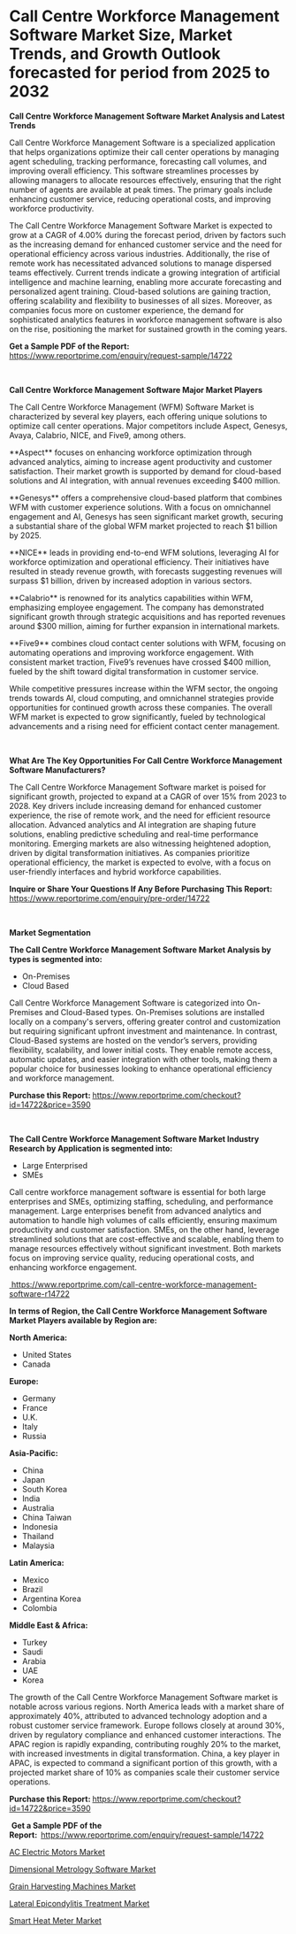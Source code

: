 <p><h1>Call Centre Workforce Management Software Market Size, Market Trends, and Growth Outlook forecasted for period from 2025 to 2032</h1></p><p><strong>Call Centre Workforce Management Software Market Analysis and Latest Trends</strong></p>
<p><p>Call Centre Workforce Management Software is a specialized application that helps organizations optimize their call center operations by managing agent scheduling, tracking performance, forecasting call volumes, and improving overall efficiency. This software streamlines processes by allowing managers to allocate resources effectively, ensuring that the right number of agents are available at peak times. The primary goals include enhancing customer service, reducing operational costs, and improving workforce productivity.</p><p>The Call Centre Workforce Management Software Market is expected to grow at a CAGR of 4.00% during the forecast period, driven by factors such as the increasing demand for enhanced customer service and the need for operational efficiency across various industries. Additionally, the rise of remote work has necessitated advanced solutions to manage dispersed teams effectively. Current trends indicate a growing integration of artificial intelligence and machine learning, enabling more accurate forecasting and personalized agent training. Cloud-based solutions are gaining traction, offering scalability and flexibility to businesses of all sizes. Moreover, as companies focus more on customer experience, the demand for sophisticated analytics features in workforce management software is also on the rise, positioning the market for sustained growth in the coming years.</p></p>
<p><strong>Get a Sample PDF of the Report:&nbsp;</strong> <a href="https://www.reportprime.com/enquiry/request-sample/14722?utm_campaign=2336&utm_medium=2&utm_source=Github&utm_content=ia&utm_term=20032025&utm_id=call-centre-workforce-management-software">https://www.reportprime.com/enquiry/request-sample/14722</a></p>
<p>&nbsp;</p>
<p><strong>Call Centre Workforce Management Software Major Market Players</strong></p>
<p><p>The Call Centre Workforce Management (WFM) Software Market is characterized by several key players, each offering unique solutions to optimize call center operations. Major competitors include Aspect, Genesys, Avaya, Calabrio, NICE, and Five9, among others.</p><p>**Aspect** focuses on enhancing workforce optimization through advanced analytics, aiming to increase agent productivity and customer satisfaction. Their market growth is supported by demand for cloud-based solutions and AI integration, with annual revenues exceeding $400 million.</p><p>**Genesys** offers a comprehensive cloud-based platform that combines WFM with customer experience solutions. With a focus on omnichannel engagement and AI, Genesys has seen significant market growth, securing a substantial share of the global WFM market projected to reach $1 billion by 2025.</p><p>**NICE** leads in providing end-to-end WFM solutions, leveraging AI for workforce optimization and operational efficiency. Their initiatives have resulted in steady revenue growth, with forecasts suggesting revenues will surpass $1 billion, driven by increased adoption in various sectors.</p><p>**Calabrio** is renowned for its analytics capabilities within WFM, emphasizing employee engagement. The company has demonstrated significant growth through strategic acquisitions and has reported revenues around $300 million, aiming for further expansion in international markets.</p><p>**Five9** combines cloud contact center solutions with WFM, focusing on automating operations and improving workforce engagement. With consistent market traction, Five9’s revenues have crossed $400 million, fueled by the shift toward digital transformation in customer service.</p><p>While competitive pressures increase within the WFM sector, the ongoing trends towards AI, cloud computing, and omnichannel strategies provide opportunities for continued growth across these companies. The overall WFM market is expected to grow significantly, fueled by technological advancements and a rising need for efficient contact center management.</p></p>
<p>&nbsp;</p>
<p><strong>What Are The Key Opportunities For Call Centre Workforce Management Software Manufacturers?</strong></p>
<p><p>The Call Centre Workforce Management Software market is poised for significant growth, projected to expand at a CAGR of over 15% from 2023 to 2028. Key drivers include increasing demand for enhanced customer experience, the rise of remote work, and the need for efficient resource allocation. Advanced analytics and AI integration are shaping future solutions, enabling predictive scheduling and real-time performance monitoring. Emerging markets are also witnessing heightened adoption, driven by digital transformation initiatives. As companies prioritize operational efficiency, the market is expected to evolve, with a focus on user-friendly interfaces and hybrid workforce capabilities.</p></p>
<p><strong>Inquire or Share Your Questions If Any Before Purchasing This Report:</strong> <a href="https://www.reportprime.com/enquiry/pre-order/14722?utm_campaign=2336&utm_medium=2&utm_source=Github&utm_content=ia&utm_term=20032025&utm_id=call-centre-workforce-management-software">https://www.reportprime.com/enquiry/pre-order/14722</a></p>
<p>&nbsp;</p>
<p><strong>Market Segmentation</strong></p>
<p><strong>The Call Centre Workforce Management Software Market Analysis by types is segmented into:</strong></p>
<p><ul><li>On-Premises</li><li>Cloud Based</li></ul></p>
<p><p>Call Centre Workforce Management Software is categorized into On-Premises and Cloud-Based types. On-Premises solutions are installed locally on a company's servers, offering greater control and customization but requiring significant upfront investment and maintenance. In contrast, Cloud-Based systems are hosted on the vendor’s servers, providing flexibility, scalability, and lower initial costs. They enable remote access, automatic updates, and easier integration with other tools, making them a popular choice for businesses looking to enhance operational efficiency and workforce management.</p></p>
<p><strong>Purchase this Report:&nbsp;</strong><a href="https://www.reportprime.com/checkout?id=14722&price=3590&utm_campaign=2336&utm_medium=2&utm_source=Github&utm_content=ia&utm_term=20032025&utm_id=call-centre-workforce-management-software">https://www.reportprime.com/checkout?id=14722&price=3590</a></p>
<p>&nbsp;</p>
<p><strong>The Call Centre Workforce Management Software Market Industry Research by Application is segmented into:</strong></p>
<p><ul><li>Large Enterprised</li><li>SMEs</li></ul></p>
<p><p>Call centre workforce management software is essential for both large enterprises and SMEs, optimizing staffing, scheduling, and performance management. Large enterprises benefit from advanced analytics and automation to handle high volumes of calls efficiently, ensuring maximum productivity and customer satisfaction. SMEs, on the other hand, leverage streamlined solutions that are cost-effective and scalable, enabling them to manage resources effectively without significant investment. Both markets focus on improving service quality, reducing operational costs, and enhancing workforce engagement.</p></p>
<p><a href="https://www.reportprime.com/call-centre-workforce-management-software-r14722?utm_campaign=2336&utm_medium=2&utm_source=Github&utm_content=ia&utm_term=20032025&utm_id=call-centre-workforce-management-software">&nbsp;https://www.reportprime.com/call-centre-workforce-management-software-r14722</a></p>
<p><strong>In terms of Region, the Call Centre Workforce Management Software Market Players available by Region are:</strong></p>
<p>
    <p> <strong> North America: </strong>
        <ul>
            <li>United States</li>
            <li>Canada</li>
        </ul>
        </p> 
    <p> <strong> Europe: </strong>
        <ul>
            <li>Germany</li>
            <li>France</li>
            <li>U.K.</li>
            <li>Italy</li>
            <li>Russia</li>
        </ul>
        </p> 
    <p> <strong> Asia-Pacific: </strong>
        <ul>
            <li>China</li>
            <li>Japan</li>
            <li>South Korea</li>
            <li>India</li>
            <li>Australia</li>
            <li>China Taiwan</li>
            <li>Indonesia</li>
            <li>Thailand</li>
            <li>Malaysia</li>
        </ul>
        </p> 
    <p> <strong> Latin America: </strong>
        <ul>
            <li>Mexico</li>
            <li>Brazil</li>
            <li>Argentina Korea</li>
            <li>Colombia</li>
        </ul>
        </p> 
    <p> <strong> Middle East & Africa: </strong>
        <ul>
            <li>Turkey</li>
            <li>Saudi</li>
            <li>Arabia</li>
            <li>UAE</li>
            <li>Korea</li>
        </ul>
    </p>
    </p>
<p><p>The growth of the Call Centre Workforce Management Software market is notable across various regions. North America leads with a market share of approximately 40%, attributed to advanced technology adoption and a robust customer service framework. Europe follows closely at around 30%, driven by regulatory compliance and enhanced customer interactions. The APAC region is rapidly expanding, contributing roughly 20% to the market, with increased investments in digital transformation. China, a key player in APAC, is expected to command a significant portion of this growth, with a projected market share of 10% as companies scale their customer service operations.</p></p>
<p><strong>Purchase this Report: </strong><a href="https://www.reportprime.com/checkout?id=14722&price=3590&utm_campaign=2336&utm_medium=2&utm_source=Github&utm_content=ia&utm_term=20032025&utm_id=call-centre-workforce-management-software">https://www.reportprime.com/checkout?id=14722&price=3590</a></p>
<p>&nbsp;<strong>Get a Sample PDF of the Report:&nbsp;&nbsp;</strong><a href="https://www.reportprime.com/enquiry/request-sample/14722?utm_campaign=2336&utm_medium=2&utm_source=Github&utm_content=ia&utm_term=20032025&utm_id=call-centre-workforce-management-software">https://www.reportprime.com/enquiry/request-sample/14722</a></p>
<p><strong></strong></p>
<p><p><a href="https://www.linkedin.com/pulse/ac-electric-motors-market-outlook-2025-2032-regional-growth-munoe?utm_campaign=2336&utm_medium=2&utm_source=Github&utm_content=ia&utm_term=20032025&utm_id=call-centre-workforce-management-software">AC Electric Motors Market</a></p><p><a href="https://github.com/casalalimo40/Market-Research-Report-List-1/blob/main/dimensional-metrology-software-market.md?utm_campaign=2336&utm_medium=2&utm_source=Github&utm_content=ia&utm_term=20032025&utm_id=call-centre-workforce-management-software">Dimensional Metrology Software Market</a></p><p><a href="https://www.linkedin.com/pulse/detailed-report-grain-harvesting-machines-market-types-m8o2e?utm_campaign=2336&utm_medium=2&utm_source=Github&utm_content=ia&utm_term=20032025&utm_id=call-centre-workforce-management-software">Grain Harvesting Machines Market</a></p><p><a href="https://github.com/careymartta6/Market-Research-Report-List-1/blob/main/lateral-epicondylitis-treatment-market.md?utm_campaign=2336&utm_medium=2&utm_source=Github&utm_content=ia&utm_term=20032025&utm_id=call-centre-workforce-management-software">Lateral Epicondylitis Treatment Market</a></p><p><a href="https://www.linkedin.com/pulse/billion-dollar-smart-heat-meter-market-industry-value-future-nonhe?utm_campaign=2336&utm_medium=2&utm_source=Github&utm_content=ia&utm_term=20032025&utm_id=call-centre-workforce-management-software">Smart Heat Meter Market</a></p></p>